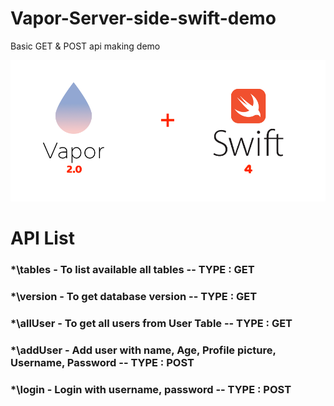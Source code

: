 # Vapor-Server-side-swift-demo
Basic GET &amp; POST api making demo

![Vapor Swift4](https://github.com/BluePick/Vapor-Server-side-swift-demo/blob/master/VAPOR.png)

# API List
### *\tables     - To list available all tables -- TYPE : GET
### *\version    - To get database version -- TYPE : GET 
### *\allUser    - To get all users from User Table -- TYPE : GET
### *\addUser    - Add user with name, Age, Profile picture, Username, Password -- TYPE : POST
### *\login      - Login with username, password -- TYPE : POST
